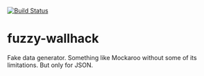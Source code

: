 [![Build Status](https://travis-ci.org/adericbourg/fuzzy-wallhack.svg?branch=master)](https://travis-ci.org/adericbourg/fuzzy-wallhack)

fuzzy-wallhack
==============

Fake data generator. Something like Mockaroo without some of its limitations. But only for JSON.
